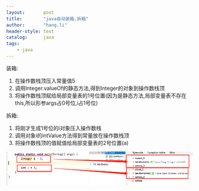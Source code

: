 ```yaml
---
layout:       post
title:        "java自动装箱,拆箱"
author:       "hang.li"
header-style: text
catalog:      java
tags:
    - java
---
```



装箱:
1. 在操作数栈顶压入常量值5
2. 调用Integer.valueOf的静态方法,得到Integer的对象到操作数栈顶
3. 将操作数栈顶赋给局部变量表的1号位置(因为是静态方法,局部变量表不存在this,所以形参args占0号位,i占1号位)

拆箱:
1. 将刚才生成1号位的i对象压入操作数栈
2. 调用对象i的intValue方法得到常量放在操作数栈顶
3. 将操作数栈顶的值赋值给局部变量表的2号位置(a)



![img.png](/img/in-post/java/java-encasement.png)